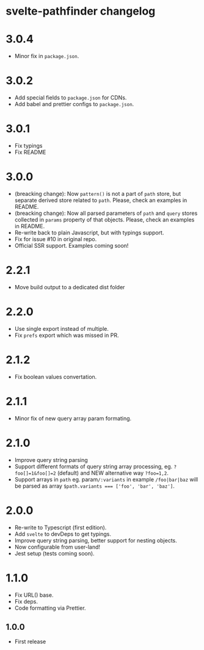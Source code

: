 # svelte-pathfinder changelog

# 3.0.4
* Minor fix in `package.json`.

# 3.0.2
* Add special fields to `package.json` for CDNs.
* Add babel and prettier configs to `package.json`.

# 3.0.1

* Fix typings
* Fix README

# 3.0.0

* (breacking change): Now `pattern()` is not a part of `path` store, but separate derived store related to `path`. Please, check an examples in README.
* (breacking change): Now all parsed parameters of `path` and `query` stores collected in `params` property of that objects. Please, check an examples in README.
* Re-write back to plain Javascript, but with typings support.
* Fix for issue #10 in original repo.
* Official SSR support. Examples coming soon!


# 2.2.1

* Move build output to a dedicated dist folder

# 2.2.0

* Use single export instead of multiple.
* Fix `prefs` export which was missed in PR.

# 2.1.2

* Fix boolean values convertation.

# 2.1.1

* Minor fix of new query array param formating.

# 2.1.0

* Improve query string parsing
* Support different formats of query string array processing, eg. `?foo[]=1&foo[]=2` (default) and NEW alternative way `?foo=1,2`.
* Support arrays in `path` eg. param`/:variants` in example `/foo|bar|baz` will be parsed as array `$path.variants === ['foo', 'bar', 'baz']`.

# 2.0.0

* Re-write to Typescript (first edition).
* Add `svelte` to devDeps to get typings.
* Improve query string parsing, better support for nesting objects.
* Now configurable from user-land!
* Jest setup (tests coming soon).

# 1.1.0

* Fix URL() base.
* Fix deps.
* Code formatting via Prettier.

## 1.0.0

* First release

